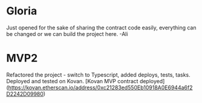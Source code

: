 # Gloria

Just opened for the sake of sharing the contract code easily, everything can be changed or we can build the project here.  -Ali

# MVP2

Refactored the project - switch to Typescript, added deploys, tests, tasks. Deployed and tested on Kovan.
[Kovan MVP contract deployed] (https://kovan.etherscan.io/address/0xc21283ed550Eb10918A0E6944a6f2D2242D09980)